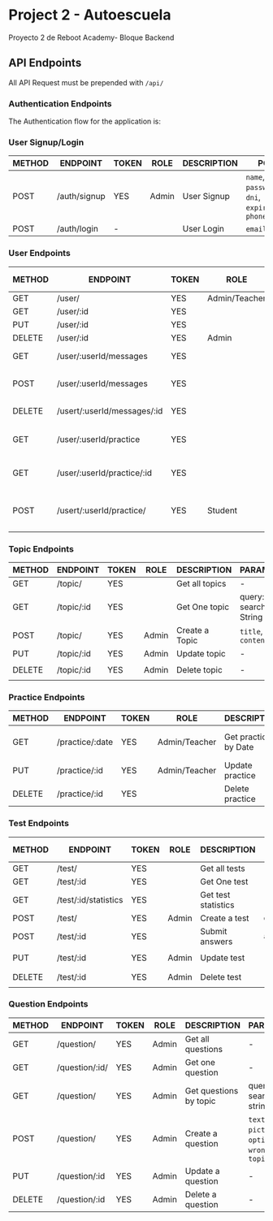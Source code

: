 # Project 2 - Autoescuela
Proyecto 2 de Reboot Academy- Bloque Backend

## API Endpoints

All API Request must be prepended with `/api/`


### Authentication Endpoints

The Authentication flow for the application is:

### User Signup/Login

METHOD | ENDPOINT         | TOKEN |ROLE| DESCRIPTION              | POST PARAMS                                     | RETURNS
-------|------------------|-------|----|----------------------|-------------------------------------------------|--------------------
POST   | /auth/signup     | YES    |Admin|User Signup              | `name`, `lastName`, `email`, `password`, `address`, `dni`, `expireDate`,`birthDate`, `phone`  | `token`
POST   | /auth/login      | -     |      |User Login               | `email`, `password`                             | `token`

### User Endpoints
METHOD | ENDPOINT         | TOKEN |ROLE| DESCRIPTION              | POST PARAMS                                     | RETURNS
-------|------------------|-------|----|----------------------|-------------------------------------------------|--------------------
GET   | /user/     | YES     |Admin/Teacher|Get all users            | -  | `profile`
GET   | /user/:id     | YES    | | Get one user            | -  | `profilet`
PUT   | /user/:id     | YES     || Update user            | -  | `profile`
DELETE  | /user/:id     | YES  |  Admin|  Delete user             | -  | `student deleted`
GET   | /user/:userId/messages     | YES   |  | Check Messages            | - | messages
POST   | /user/:userId/messages     | YES  |   | Send Message              | `text`, `toTeacher`  | Message sent to `toTeacher.email`
DELETE   | /usert/:userId/messages/:id |YES|     | Delete Message              |`messageId`   | Message deleted
GET   | /user/:userId/practice   | YES  |   | Get all practices by userId        | query: search String  | `practice`
GET   | /user/:userId/practice/:id   | YES  |   | Get one practice for a userId        | query: search String  | `practice`
POST   | /usert/:userId/practice/     | YES |Student| Create a practice         | `student`, `startTime`, `finishTime`, `date` | `practice`


### Topic Endpoints
METHOD | ENDPOINT         | TOKEN |ROLE| DESCRIPTION              | PARAMS                                     | RETURNS
-------|------------------|-------|-----|---------------------|-------------------------------------------------|--------------------
GET   | /topic/     | YES     |     |Get all topics           | -  | `topics`
GET   | /topic/:id     | YES  |   | Get One topic          | query: search String  | `topic`
POST   | /topic/     | YES    |Admin | Create a Topic         | `title`, `content`  | `topic`
PUT   | /topic/:id     | YES  |Admin   | Update topic              | -  | `topic`
DELETE  | /topic/:id     | YES |Admin    | Delete topic              | -  | `Topic deleted`

### Practice Endpoints

METHOD | ENDPOINT         | TOKEN |ROLE| DESCRIPTION              | PARAMS                                     | RETURNS
-------|------------------|-------|-----|---------------------|-------------------------------------------------|--------------------
GET   | /practice/:date    | YES  |Admin/Teacher| Get practices by Date         | query: search Date  | `practice`
PUT   | /practice/:id     | YES   |Admin/Teacher| Update practice              | -  | `practice updated`
DELETE   | /practice/:id     | YES |     | Delete practice              | -  | `practice deleted`


### Test Endpoints
METHOD | ENDPOINT         | TOKEN | ROLE| DESCRIPTION              | POST PARAMS                                     | RETURNS
-------|------------------|-------|-----|--------------------------|-------------------------------------------------|--------------------
GET   | /test/     | YES     | | Get all tests           | -  | `tests`
GET   | /test/:id     | YES     | | Get One test        | -  | `test`
GET   | /test/:id/statistics     | YES     | | Get test statistics       | -  | `test statistics`
POST   | /test/     | YES     | Admin |Create a test         | `questions`  | `test`
POST   | /test/:id     | YES     | | Submit answers        | `answers`  | `results`
PUT   | /test/:id     | YES     | Admin |Update test             | -  | `test updated`
DELETE  | /test/:id     | YES     | Admin |Delete test            | -  | `Test deleted`

### Question Endpoints
METHOD | ENDPOINT         | TOKEN |ROLE| DESCRIPTION              | PARAMS                                     | RETURNS
-------|------------------|-------|----|--------------------------|-------------------------------------------------|--------------------
GET   | /question/     | YES     | Admin | Get all questions           | -  | `questions`
GET   | /question/:id/     | YES     | Admin | Get one question           | -  | `question`
GET   | /question/      | YES | Admin | Get questions by topic      | query: search string  | `questions`
POST   | /question/     | YES     | Admin | Create a question        | `text`, `picture`, `options`, `wrong`, `topic` | `question`
PUT   | /question/:id     | YES     | Admin |Update a question            | -  | `question updated`
DELETE  | /question/:id     | YES     | Admin |Delete a question            | -  | `Question deleted`
